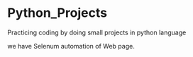 # Python_Projects
Practicing coding by doing small projects in python language

we have Selenum automation of Web page.
